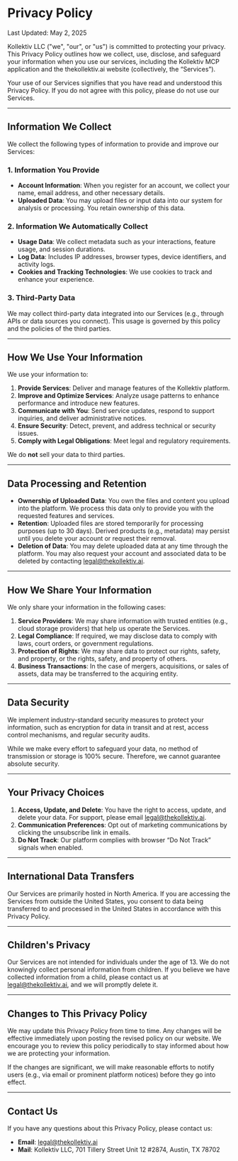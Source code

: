 # Privacy Policy

Last Updated: May 2, 2025

Kollektiv LLC ("we", "our", or "us") is committed to protecting your privacy. This Privacy Policy
outlines how we collect, use, disclose, and safeguard your information when you use our services,
including the Kollektiv MCP application and the thekollektiv.ai website (collectively, the
“Services”).

Your use of our Services signifies that you have read and understood this Privacy Policy. If you do
not agree with this policy, please do not use our Services.

---

## Information We Collect

We collect the following types of information to provide and improve our Services:

### 1. Information You Provide

- **Account Information**: When you register for an account, we collect your name, email address,
  and other necessary details.
- **Uploaded Data**: You may upload files or input data into our system for analysis or processing.
  You retain ownership of this data.

### 2. Information We Automatically Collect

- **Usage Data**: We collect metadata such as your interactions, feature usage, and session
  durations.
- **Log Data**: Includes IP addresses, browser types, device identifiers, and activity logs.
- **Cookies and Tracking Technologies**: We use cookies to track and enhance your experience.

### 3. Third-Party Data

We may collect third-party data integrated into our Services (e.g., through APIs or data sources you
connect). This usage is governed by this policy and the policies of the third parties.

---

## How We Use Your Information

We use your information to:

1. **Provide Services**: Deliver and manage features of the Kollektiv platform.
2. **Improve and Optimize Services**: Analyze usage patterns to enhance performance and introduce
   new features.
3. **Communicate with You**: Send service updates, respond to support inquiries, and deliver
   administrative notices.
4. **Ensure Security**: Detect, prevent, and address technical or security issues.
5. **Comply with Legal Obligations**: Meet legal and regulatory requirements.

We do **not** sell your data to third parties.

---

## Data Processing and Retention

- **Ownership of Uploaded Data**: You own the files and content you upload into the platform. We
  process this data only to provide you with the requested features and services.
- **Retention**: Uploaded files are stored temporarily for processing purposes (up to 30 days).
  Derived products (e.g., metadata) may persist until you delete your account or request their
  removal.
- **Deletion of Data**: You may delete uploaded data at any time through the platform. You may also
  request your account and associated data to be deleted by contacting legal@thekollektiv.ai.

---

## How We Share Your Information

We only share your information in the following cases:

1. **Service Providers**: We may share information with trusted entities (e.g., cloud storage
   providers) that help us operate the Services.
2. **Legal Compliance**: If required, we may disclose data to comply with laws, court orders, or
   government regulations.
3. **Protection of Rights**: We may share data to protect our rights, safety, and property, or the
   rights, safety, and property of others.
4. **Business Transactions**: In the case of mergers, acquisitions, or sales of assets, data may be
   transferred to the acquiring entity.

---

## Data Security

We implement industry-standard security measures to protect your information, such as encryption for
data in transit and at rest, access control mechanisms, and regular security audits.

While we make every effort to safeguard your data, no method of transmission or storage is 100%
secure. Therefore, we cannot guarantee absolute security.

---

## Your Privacy Choices

1. **Access, Update, and Delete**: You have the right to access, update, and delete your data. For
   support, please email legal@thekollektiv.ai.
2. **Communication Preferences**: Opt out of marketing communications by clicking the unsubscribe
   link in emails.
3. **Do Not Track**: Our platform complies with browser “Do Not Track” signals when enabled.

---

## International Data Transfers

Our Services are primarily hosted in North America. If you are accessing the Services from outside
the United States, you consent to data being transferred to and processed in the United States in
accordance with this Privacy Policy.

---

## Children's Privacy

Our Services are not intended for individuals under the age of 13. We do not knowingly collect
personal information from children. If you believe we have collected information from a child,
please contact us at legal@thekollektiv.ai, and we will promptly delete it.

---

## Changes to This Privacy Policy

We may update this Privacy Policy from time to time. Any changes will be effective immediately upon
posting the revised policy on our website. We encourage you to review this policy periodically to
stay informed about how we are protecting your information.

If the changes are significant, we will make reasonable efforts to notify users (e.g., via email or
prominent platform notices) before they go into effect.

---

## Contact Us

If you have any questions about this Privacy Policy, please contact us:

- **Email**: [legal@thekollektiv.ai](mailto:legal@thekollektiv.ai)
- **Mail**: Kollektiv LLC, 701 Tillery Street Unit 12 #2874, Austin, TX 78702

